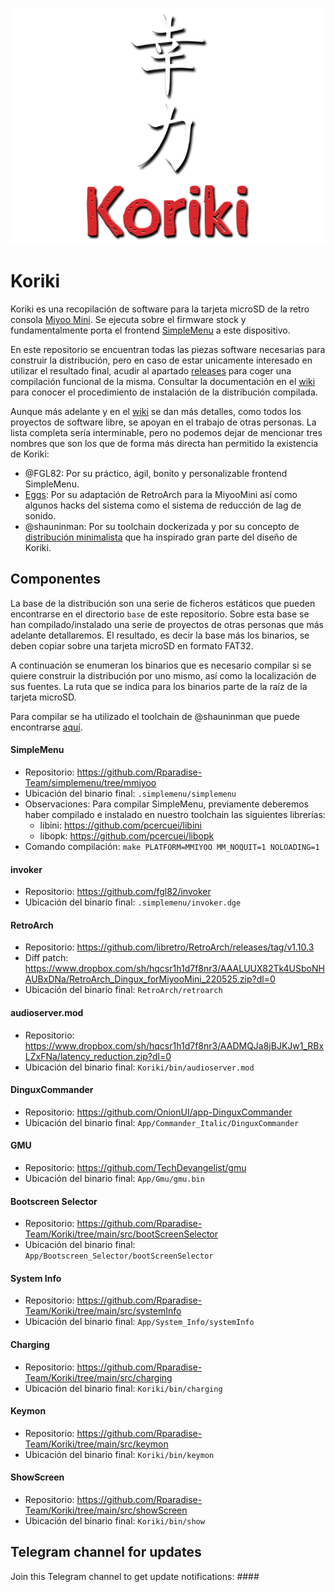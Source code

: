 ![koriki](images/koriki_logo.png)

# Koriki

Koriki es una recopilación de software para la tarjeta microSD de la retro consola [Miyoo Mini](https://lemiyoo.cn/product/143.html). Se ejecuta sobre el firmware stock y fundamentalmente porta el frontend [SimpleMenu](https://github.com/fgl82/simplemenu) a este dispositivo.

En este repositorio se encuentran todas las piezas software necesarias para construir la distribución, pero en caso de estar unicamente interesado en utilizar el resultado final, acudir al apartado [releases](https://github.com/Rparadise-Team/Koriki/releases) para coger una compilación funcional de la misma. Consultar la documentación en el [wiki](https://github.com/Rparadise-Team/Koriki/wiki) para conocer el procedimiento de instalación de la distribución compilada.

Aunque más adelante y en el [wiki](https://github.com/Rparadise-Team/Koriki/wiki) se dan más detalles, como todos los proyectos de software libre, se apoyan en el trabajo de otras personas. La lista completa sería interminable, pero no podemos dejar de mencionar tres nombres que son los que de forma más directa han permitido la existencia de Koriki:

* @FGL82: Por su práctico, ágil, bonito y personalizable frontend SimpleMenu.
* [Eggs](https://discordapp.com/users/778867980096241715): Por su adaptación de RetroArch para la MiyooMini así como algunos hacks del sistema como el sistema de reducción de lag de sonido.
* @shauninman: Por su toolchain dockerizada y por su concepto de [distribución minimalista](https://github.com/shauninman/MiniUI) que ha inspirado gran parte  del diseño de Koriki.

## Componentes

La base de la distribución son una serie de ficheros estáticos que pueden encontrarse en el directorio `base` de este repositorio. Sobre esta base se han compilado/instalado una serie de proyectos de otras personas que más adelante detallaremos. El resultado, es decir la base más los binarios, se deben copiar sobre una tarjeta microSD en formato FAT32.

A continuación se enumeran los binarios que es necesario compilar si se quiere construir la distribución por uno mismo, así como la localización de sus fuentes. La ruta que se indica para los binarios parte de la raíz de la tarjeta microSD.

Para compilar se ha utilizado el toolchain de @shauninman que puede encontrarse [aquí](https://github.com/shauninman/union-miyoomini-toolchain).

#### SimpleMenu

* Repositorio: https://github.com/Rparadise-Team/simplemenu/tree/mmiyoo
* Ubicación del binario final: `.simplemenu/simplemenu`
* Observaciones: Para compilar SimpleMenu, previamente deberemos haber compilado e instalado en nuestro toolchain las siguientes librerías:
    * libini: https://github.com/pcercuei/libini
    * libopk: https://github.com/pcercuei/libopk
* Comando compilación: `make PLATFORM=MMIYOO MM_NOQUIT=1 NOLOADING=1`

#### invoker

* Repositorio: https://github.com/fgl82/invoker
* Ubicación del binario final: `.simplemenu/invoker.dge`

#### RetroArch

* Repositorio: https://github.com/libretro/RetroArch/releases/tag/v1.10.3
* Diff patch: https://www.dropbox.com/sh/hqcsr1h1d7f8nr3/AAALUUX82Tk4USboNHAUBxDNa/RetroArch_Dingux_forMiyooMini_220525.zip?dl=0
* Ubicación del binario final: `RetroArch/retroarch`

#### audioserver.mod

* Repositorio: https://www.dropbox.com/sh/hqcsr1h1d7f8nr3/AADMQJa8jBJKJw1_RBxLZxFNa/latency_reduction.zip?dl=0
* Ubicación del binario final: `Koriki/bin/audioserver.mod`

#### DinguxCommander

* Repositorio: https://github.com/OnionUI/app-DinguxCommander
* Ubicación del binario final: `App/Commander_Italic/DinguxCommander`

#### GMU

* Repositorio: https://github.com/TechDevangelist/gmu
* Ubicación del binario final: `App/Gmu/gmu.bin`

#### Bootscreen Selector

* Repositorio: https://github.com/Rparadise-Team/Koriki/tree/main/src/bootScreenSelector
* Ubicación del binario final: `App/Bootscreen_Selector/bootScreenSelector`

#### System Info

* Repositorio: https://github.com/Rparadise-Team/Koriki/tree/main/src/systemInfo
* Ubicación del binario final: `App/System_Info/systemInfo`

#### Charging

* Repositorio: https://github.com/Rparadise-Team/Koriki/tree/main/src/charging
* Ubicación del binario final: `Koriki/bin/charging`

#### Keymon

* Repositorio: https://github.com/Rparadise-Team/Koriki/tree/main/src/keymon
* Ubicación del binario final: `Koriki/bin/keymon`

#### ShowScreen

* Repositorio: https://github.com/Rparadise-Team/Koriki/tree/main/src/showScreen
* Ubicación del binario final: `Koriki/bin/show`

## Telegram channel for updates

Join this Telegram channel to get update notifications: ####
